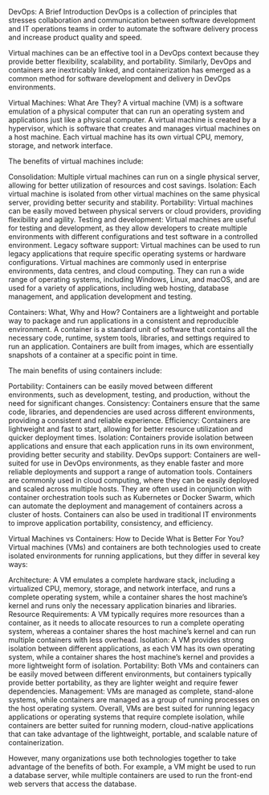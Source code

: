 DevOps: A Brief Introduction
DevOps is a collection of principles that stresses collaboration and communication between software development and IT operations teams in order to automate the software delivery process and increase product quality and speed.

Virtual machines can be an effective tool in a DevOps context because they provide better flexibility, scalability, and portability. Similarly, DevOps and containers are inextricably linked, and containerization has emerged as a common method for software development and delivery in DevOps environments.

Virtual Machines: What Are They?
A virtual machine (VM) is a software emulation of a physical computer that can run an operating system and applications just like a physical computer. A virtual machine is created by a hypervisor, which is software that creates and manages virtual machines on a host machine. Each virtual machine has its own virtual CPU, memory, storage, and network interface.

The benefits of virtual machines include:

Consolidation: Multiple virtual machines can run on a single physical server, allowing for better utilization of resources and cost savings.
Isolation: Each virtual machine is isolated from other virtual machines on the same physical server, providing better security and stability.
Portability: Virtual machines can be easily moved between physical servers or cloud providers, providing flexibility and agility.
Testing and development: Virtual machines are useful for testing and development, as they allow developers to create multiple environments with different configurations and test software in a controlled environment.
Legacy software support: Virtual machines can be used to run legacy applications that require specific operating systems or hardware configurations.
Virtual machines are commonly used in enterprise environments, data centres, and cloud computing. They can run a wide range of operating systems, including Windows, Linux, and macOS, and are used for a variety of applications, including web hosting, database management, and application development and testing.

Containers: What, Why and How?
Containers are a lightweight and portable way to package and run applications in a consistent and reproducible environment. A container is a standard unit of software that contains all the necessary code, runtime, system tools, libraries, and settings required to run an application. Containers are built from images, which are essentially snapshots of a container at a specific point in time.

The main benefits of using containers include:

Portability: Containers can be easily moved between different environments, such as development, testing, and production, without the need for significant changes.
Consistency: Containers ensure that the same code, libraries, and dependencies are used across different environments, providing a consistent and reliable experience.
Efficiency: Containers are lightweight and fast to start, allowing for better resource utilization and quicker deployment times.
Isolation: Containers provide isolation between applications and ensure that each application runs in its own environment, providing better security and stability.
DevOps support: Containers are well-suited for use in DevOps environments, as they enable faster and more reliable deployments and support a range of automation tools.
Containers are commonly used in cloud computing, where they can be easily deployed and scaled across multiple hosts. They are often used in conjunction with container orchestration tools such as Kubernetes or Docker Swarm, which can automate the deployment and management of containers across a cluster of hosts. Containers can also be used in traditional IT environments to improve application portability, consistency, and efficiency.

Virtual Machines vs Containers: How to Decide What is Better For You?
Virtual machines (VMs) and containers are both technologies used to create isolated environments for running applications, but they differ in several key ways:

Architecture: A VM emulates a complete hardware stack, including a virtualized CPU, memory, storage, and network interface, and runs a complete operating system, while a container shares the host machine’s kernel and runs only the necessary application binaries and libraries.
Resource Requirements: A VM typically requires more resources than a container, as it needs to allocate resources to run a complete operating system, whereas a container shares the host machine’s kernel and can run multiple containers with less overhead.
Isolation: A VM provides strong isolation between different applications, as each VM has its own operating system, while a container shares the host machine’s kernel and provides a more lightweight form of isolation.
Portability: Both VMs and containers can be easily moved between different environments, but containers typically provide better portability, as they are lighter weight and require fewer dependencies.
Management: VMs are managed as complete, stand-alone systems, while containers are managed as a group of running processes on the host operating system.
Overall, VMs are best suited for running legacy applications or operating systems that require complete isolation, while containers are better suited for running modern, cloud-native applications that can take advantage of the lightweight, portable, and scalable nature of containerization.

However, many organizations use both technologies together to take advantage of the benefits of both. For example, a VM might be used to run a database server, while multiple containers are used to run the front-end web servers that access the database.
